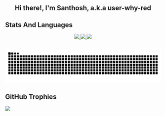 <p align="center">
<h2 align="center">Hi there!, I'm Santhosh, a.k.a user-why-red</h2>
</p>

## Stats And Languages
<p align="center">
<a href="https://github.com/user-why-red">
<img height="180em" src="https://github-readme-stats-eight-theta.vercel.app/api?username=user-why-red&show_icons=true&theme=radical&hide_border=true&include_all_commits=true&count_private=true&show=prs_merged,prs_merged_percentage"/>
<img height="180em" src="https://github-readme-streak-stats.herokuapp.com/?user=user-why-red&theme=radical&hide_border=true"/>
<img height="180em" src="https://github-readme-stats-eight-theta.vercel.app/api/top-langs/?username=user-why-red&layout=compact&langs_count=7&theme=radical&hide_border=true"/>
</a>
</p>
<br>

<picture>
  <source media="(prefers-color-scheme: dark)" srcset="https://raw.githubusercontent.com/user-why-red/user-why-red/refs/heads/output/github-contribution-grid-snake-dark.svg">
  <source media="(prefers-color-scheme: light)" srcset="https://raw.githubusercontent.com/user-why-red/user-why-red/refs/heads/output/github-contribution-grid-snake.svg">
  <img alt="github contribution grid snake animation" src="https://raw.githubusercontent.com/user-why-red/user-why-red/refs/heads/output/github-contribution-grid-snake.svg">
</picture>

## GitHub Trophies
![](https://github-profile-trophy.vercel.app/?username=user-why-red&theme=tokyonight&no-frame=true&no-bg=false&margin-w=4)

<!--
**user-why-red/user-why-red** is a ✨ _special_ ✨ repository because its `README.md` (this file) appears on your GitHub profile.

Here are some ideas to get you started:

- 🔭 I’m currently working on ...
- 🌱 I’m currently learning ...
- 👯 I’m looking to collaborate on ...
- 🤔 I’m looking for help with ...
- 💬 Ask me about ...
- 📫 How to reach me: ...
- 😄 Pronouns: ...
- ⚡ Fun fact: ...
-->
